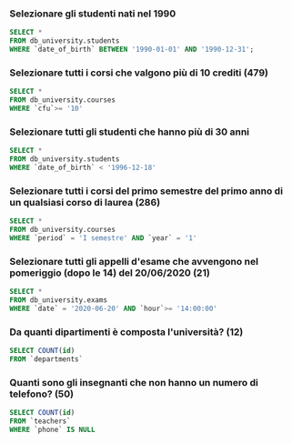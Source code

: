 ### Selezionare gli studenti nati nel 1990 

```SQL
SELECT * 
FROM db_university.students
WHERE `date_of_birth` BETWEEN '1990-01-01' AND '1990-12-31';
```

### Selezionare tutti i corsi che valgono più di 10 crediti (479)

```SQL
SELECT * 
FROM db_university.courses
WHERE `cfu`>= '10'
```

### Selezionare tutti gli studenti che hanno più di 30 anni

```SQL
SELECT * 
FROM db_university.students
WHERE `date_of_birth` < '1996-12-18'
```

### Selezionare tutti i corsi del primo semestre del primo anno di un qualsiasi corso di laurea (286)

```SQL
SELECT * 
FROM db_university.courses
WHERE `period` = 'I semestre' AND `year` = '1'
```

### Selezionare tutti gli appelli d'esame che avvengono nel pomeriggio (dopo le 14) del 20/06/2020 (21)

```SQL 
SELECT * 
FROM db_university.exams
WHERE `date` = '2020-06-20' AND `hour`>= '14:00:00'
```

### Da quanti dipartimenti è composta l'università? (12)

```SQL
SELECT COUNT(id) 
FROM `departments`
```

### Quanti sono gli insegnanti che non hanno un numero di telefono? (50)

```SQL
SELECT COUNT(id)
FROM `teachers`
WHERE `phone` IS NULL
``` 